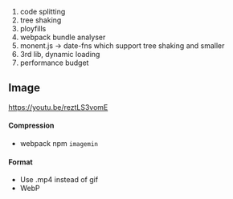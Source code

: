 1. code splitting
2. tree shaking 
3. ployfills
4. webpack bundle analyser
5. monent.js -> date-fns which support tree shaking and smaller
6. 3rd lib, dynamic loading
7. performance budget


## Image
https://youtu.be/reztLS3vomE

#### Compression
- webpack npm `imagemin`

#### Format
- Use .mp4 instead of gif
- WebP
